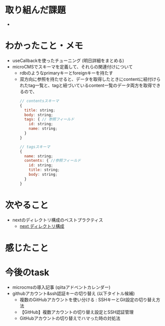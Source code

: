 # 取り組んだ課題

- 

# わかったこと・メモ

+ useCallbackを使ったチューニング (明日詳細をまとめる)
+ microCMSでスキーマを定義して、それらの関連付けについて
  + rdbのようなprimaryキーとforeignキーを持たす
  + 双方向に参照を持たせると、データを取得したときにcontentに紐付けられたtag一覧と、tagと紐づいているcontent一覧のデータ両方を取得できるので、
    ```js
    // contentsスキーマ
    {
      title: string;
      body: string;
      tags: { // 参照フィールド
        id: string;
        name: string;
      }
    }

    // tagsスキーマ
    {
      name: string;
      contents: { //参照フィールド
        id: string;
        title: string;
        body: string;
      }
    }
    ```


# 次やること

- nextのディレクトリ構成のベストプラクティス
  - [next ディレクトリ構成](https://qiita.com/miumi/items/359b8a77bbb6f9666950)

# 感じたこと

# 今後のtask
  - microcmsの導入記事 (qiitaアドベントカレンダー)
  - githubアカウント&ssh認証キーの切り替え (以下タイトル候補)
    - 複数のGitHubアカウントを使い分ける : SSHキーとGit設定の切り替え方法
    - 【GitHub】複数アカウントの切り替え設定とSSH認証管理
    - GitHubアカウントの切り替えでハマった時の対処法




